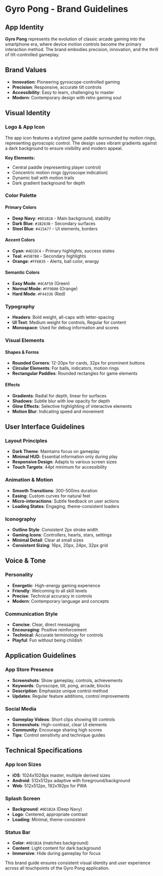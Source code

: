 # Gyro Pong - Brand Guidelines

## App Identity
**Gyro Pong** represents the evolution of classic arcade gaming into the smartphone era, where device motion controls become the primary interaction method. The brand embodies precision, innovation, and the thrill of tilt-controlled gameplay.

## Brand Values
- **Innovation**: Pioneering gyroscope-controlled gaming
- **Precision**: Responsive, accurate tilt controls
- **Accessibility**: Easy to learn, challenging to master
- **Modern**: Contemporary design with retro gaming soul

## Visual Identity

### Logo & App Icon
The app icon features a stylized game paddle surrounded by motion rings, representing gyroscopic control. The design uses vibrant gradients against a dark background to ensure visibility and modern appeal.

**Key Elements:**
- Central paddle (representing player control)
- Concentric motion rings (gyroscope indication)
- Dynamic ball with motion trails
- Dark gradient background for depth

### Color Palette

#### Primary Colors
- **Deep Navy**: `#0D1B2A` - Main background, stability
- **Dark Blue**: `#1B263B` - Secondary surfaces
- **Steel Blue**: `#415A77` - UI elements, borders

#### Accent Colors
- **Cyan**: `#4ECDC4` - Primary highlights, success states
- **Teal**: `#45B7B8` - Secondary highlights
- **Orange**: `#FF6B35` - Alerts, ball color, energy

#### Semantic Colors
- **Easy Mode**: `#4CAF50` (Green)
- **Normal Mode**: `#FF9800` (Orange) 
- **Hard Mode**: `#F44336` (Red)

### Typography
- **Headers**: Bold weight, all-caps with letter-spacing
- **UI Text**: Medium weight for controls, Regular for content
- **Monospace**: Used for debug information and scores

### Visual Elements

#### Shapes & Forms
- **Rounded Corners**: 12-20px for cards, 32px for prominent buttons
- **Circular Elements**: For balls, indicators, motion rings
- **Rectangular Paddles**: Rounded rectangles for game elements

#### Effects
- **Gradients**: Radial for depth, linear for surfaces
- **Shadows**: Subtle blur with low opacity for depth
- **Glow Effects**: Selective highlighting of interactive elements
- **Motion Blur**: Indicating speed and movement

## User Interface Guidelines

### Layout Principles
- **Dark Theme**: Maintains focus on gameplay
- **Minimal HUD**: Essential information only during play
- **Responsive Design**: Adapts to various screen sizes
- **Touch Targets**: 44pt minimum for accessibility

### Animation & Motion
- **Smooth Transitions**: 300-500ms duration
- **Easing**: Custom curves for natural feel
- **Micro-interactions**: Subtle feedback on user actions
- **Loading States**: Engaging, theme-consistent loaders

### Iconography
- **Outline Style**: Consistent 2px stroke width
- **Gaming Icons**: Controllers, hearts, stars, settings
- **Minimal Detail**: Clear at small sizes
- **Consistent Sizing**: 16px, 20px, 24px, 32px grid

## Voice & Tone

### Personality
- **Energetic**: High-energy gaming experience
- **Friendly**: Welcoming to all skill levels
- **Precise**: Technical accuracy in controls
- **Modern**: Contemporary language and concepts

### Communication Style
- **Concise**: Clear, direct messaging
- **Encouraging**: Positive reinforcement
- **Technical**: Accurate terminology for controls
- **Playful**: Fun without being childish

## Application Guidelines

### App Store Presence
- **Screenshots**: Show gameplay, controls, achievements
- **Keywords**: Gyroscope, tilt, pong, arcade, blocks
- **Description**: Emphasize unique control method
- **Updates**: Regular feature additions, control improvements

### Social Media
- **Gameplay Videos**: Short clips showing tilt controls
- **Screenshots**: High-contrast, clear UI elements
- **Community**: Encourage sharing high scores
- **Tips**: Control sensitivity and technique guides

## Technical Specifications

### App Icon Sizes
- **iOS**: 1024x1024px master, multiple derived sizes
- **Android**: 512x512px adaptive with foreground/background
- **Web**: 512x512px, 192x192px for PWA

### Splash Screen
- **Background**: `#0D1B2A` (Deep Navy)
- **Logo**: Centered, appropriate contrast
- **Loading**: Minimal, theme-consistent

### Status Bar
- **Color**: `#0D1B2A` (matches background)
- **Content**: Light content for dark background
- **Immersive**: Hide during gameplay for focus

This brand guide ensures consistent visual identity and user experience across all touchpoints of the Gyro Pong application.